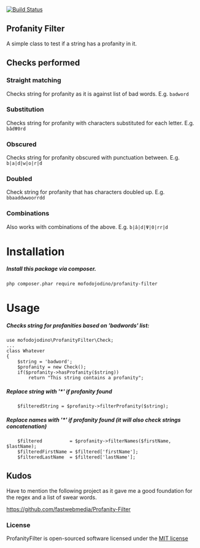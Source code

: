 [![Build Status](https://travis-ci.org/mofodojodino/ProfanityFilter.svg?branch=develop)](https://travis-ci.org/mofodojodino/ProfanityFilter)

## Profanity Filter

A simple class to test if a string has a profanity in it.

## Checks performed

### Straight matching

Checks string for profanity as it is against list of bad words. E.g. `badword`

### Substitution

Checks string for profanity with characters substituted for each letter. E.g. `bâdΨ0rd`

### Obscured

Checks string for profanity obscured with punctuation between. E.g. `b|a|d|w|o|r|d`

### Doubled

Check string for profanity that has characters doubled up. E.g. `bbaaddwwoorrdd`

### Combinations

Also works with combinations of the above. E.g. `b|â|d|Ψ|0|rr|d`

# Installation

##### Install this package via composer.

```
php composer.phar require mofodojodino/profanity-filter
```

# Usage

##### Checks string for profanities based on 'badwords' list:
```
use mofodojodino\ProfanityFilter\Check;
...
class Whatever
{
    $string = 'badword';
    $profanity = new Check();
    if($profanity->hasProfanity($string))
        return "This string contains a profanity";
```

##### Replace string with '*' if profanity found
```
    $filteredString = $profanity->filterProfanity($string);
```

##### Replace names with '*' if profanity found (it will also check strings concatenation)
```
    $filtered          = $profanity->filterNames($firstName, $lastName);
    $filteredFirstName = $filtered['firstName'];
    $filteredLastName  = $filtered['lastName'];
```

## Kudos

Have to mention the following project as it gave me a good foundation for the regex and a list of swear words.

https://github.com/fastwebmedia/Profanity-Filter

### License

ProfanityFilter is open-sourced software licensed under the [MIT license](http://opensource.org/licenses/MIT)
